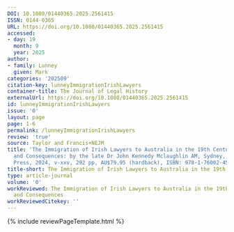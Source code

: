 ```yaml
---
DOI: 10.1080/01440365.2025.2561415
ISSN: 0144-0365
URL: https://doi.org/10.1080/01440365.2025.2561415
accessed:
- day: 19
  month: 9
  year: 2025
author:
- family: Lunney
  given: Mark
categories: '202509'
citation-key: lunneyImmigrationIrishLawyers
container-title: The Journal of Legal History
externalUrl: https://doi.org/10.1080/01440365.2025.2561415
id: lunneyImmigrationIrishLawyers
issue: '0'
layout: page
page: 1-6
permalink: /lunneyImmigrationIrishLawyers
review: 'true'
source: Taylor and Francis+NEJM
title: 'The Immigration of Irish Lawyers to Australia in the 19th Century: Causes
  and Consequences: by the late Dr John Kennedy Mclaughlin AM, Sydney, Federation
  Press, 2024, v-xxv, 292 pp, AU$79.95 (hardback), ISBN: 978-1-76002-453-6'
title-short: The Immigration of Irish Lawyers to Australia in the 19th Century
type: article-journal
volume: '0'
workReviewed: The Immigration of Irish Lawyers to Australia in the 19th Century Causes
  and Consequences
workReviewedCitekey: ''
---
```

{% include reviewPageTemplate.html %}